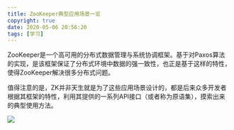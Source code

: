 ```yaml
---
title: ZooKeeper典型应用场景一览
copyright: true
date: 2020-05-06 20:56:20
tags: [学习]
---
```


ZooKeeper是一个高可用的分布式数据管理与系统协调框架。基于对Paxos算法的实现，是该框架保证了分布式环境中数据的强一致性，也正是基于这样的特性，使得ZooKeeper解决很多分布式问题。

值得注意的是，ZK并非天生就是为了这些应用场景设计的，都是后来众多开发者根据其框架的特性，利用其提供的一系列API接口（或者称为原语集），摸索出来的典型使用方法。

<!--more-->

![](https://raw.githubusercontent.com/dengweiqiang/BlogImages/master/ZooKeeper典型应用场景一览/ZooKeeper典型应用场景一览_阿里中间件团队博客.png)
